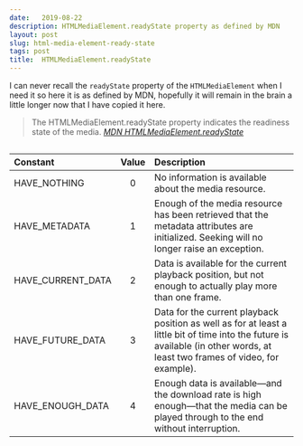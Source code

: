 ```yaml
---
date:   2019-08-22
description: HTMLMediaElement.readyState property as defined by MDN
layout: post
slug: html-media-element-ready-state
tags: post
title:  HTMLMediaElement.readyState
---
```


I can never recall the `readyState` property of the `HTMLMediaElement` when I need it so here it is as defined by MDN, hopefully it will remain in the brain a little longer now that I have copied it here.

> The HTMLMediaElement.readyState property indicates the readiness state of the media. <cite>[MDN HTMLMediaElement.readyState](https://developer.mozilla.org/en-US/docs/Web/API/HTMLMediaElement/readyState)</cite>

<div style="overflow-x: auto;">

Constant|Value|Description
|:-------|:-----:|:-----------
|HAVE_NOTHING       | 0	| No information is available about the media resource.
|HAVE_METADATA	    | 1	| Enough of the media resource has been retrieved that the metadata attributes are initialized. Seeking will no longer raise an exception.
|HAVE_CURRENT_DATA	| 2	| Data is available for the current playback position, but not enough to actually play more than one frame.
|HAVE_FUTURE_DATA	| 3	| Data for the current playback position as well as for at least a little bit of time into the future is available (in other words, at least two frames of video, for example).
|HAVE_ENOUGH_DATA	| 4	| Enough data is available—and the download rate is high enough—that the media can be played through to the end without interruption.

</div>
